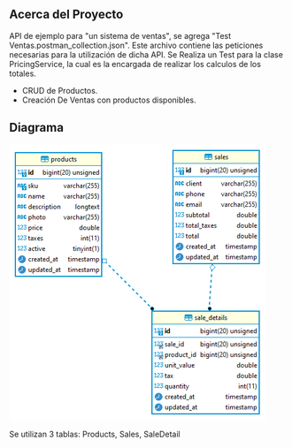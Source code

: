 ## Acerca del Proyecto

API de ejemplo para "un sistema de ventas", se agrega "Test Ventas.postman_collection.json".
Este archivo contiene las peticiones necesarias para la utilización de dicha API.
Se Realiza un Test para la clase PricingService, la cual es la encargada de realizar los calculos de los totales.

- CRUD de Productos.
- Creación De Ventas con productos disponibles.

## Diagrama

![Diagram](./diagrama-ventas.png?raw=true "Diagram")

Se utilizan 3 tablas: Products, Sales, SaleDetail

